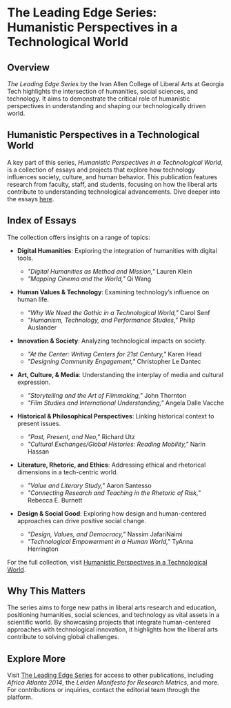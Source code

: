 # The Leading Edge Series: Humanistic Perspectives in a Technological World

## Overview

*The Leading Edge Series* by the Ivan Allen College of Liberal Arts at Georgia Tech highlights the intersection of humanities, social sciences, and technology. It aims to demonstrate the critical role of humanistic perspectives in understanding and shaping our technologically driven world. 

## Humanistic Perspectives in a Technological World

A key part of this series, *Humanistic Perspectives in a Technological World*, is a collection of essays and projects that explore how technology influences society, culture, and human behavior. This publication features research from faculty, staff, and students, focusing on how the liberal arts contribute to understanding technological advancements. Dive deeper into the essays [here](https://leading-edge.iac.gatech.edu/humanistic-perspectives/).

## Index of Essays

The collection offers insights on a range of topics:

- **Digital Humanities**: Exploring the integration of humanities with digital tools.
  - *"Digital Humanities as Method and Mission,"* Lauren Klein
  - *"Mapping Cinema and the World,"* Qi Wang

- **Human Values & Technology**: Examining technology’s influence on human life.
  - *"Why We Need the Gothic in a Technological World,"* Carol Senf
  - *"Humanism, Technology, and Performance Studies,"* Philip Auslander

- **Innovation & Society**: Analyzing technological impacts on society.
  - *"At the Center: Writing Centers for 21st Century,"* Karen Head
  - *"Designing Community Engagement,"* Christopher Le Dantec

- **Art, Culture, & Media**: Understanding the interplay of media and cultural expression.
  - *"Storytelling and the Art of Filmmaking,"* John Thornton
  - *"Film Studies and International Understanding,"* Angela Dalle Vacche

- **Historical & Philosophical Perspectives**: Linking historical context to present issues.
  - *"Past, Present, and Neo,"* Richard Utz
  - *"Cultural Exchanges/Global Histories: Reading Mobility,"* Narin Hassan

- **Literature, Rhetoric, and Ethics**: Addressing ethical and rhetorical dimensions in a tech-centric world.
  - *"Value and Literary Study,"* Aaron Santesso
  - *"Connecting Research and Teaching in the Rhetoric of Risk,"* Rebecca E. Burnett

- **Design & Social Good**: Exploring how design and human-centered approaches can drive positive social change.
  - *"Design, Values, and Democracy,"* Nassim JafariNaimi
  - *"Technological Empowerment in a Human World,"* TyAnna Herrington

For the full collection, visit [Humanistic Perspectives in a Technological World](https://leading-edge.iac.gatech.edu/humanistic-perspectives/).

## Why This Matters

The series aims to forge new paths in liberal arts research and education, positioning humanities, social sciences, and technology as vital assets in a scientific world. By showcasing projects that integrate human-centered approaches with technological innovation, it highlights how the liberal arts contribute to solving global challenges.

## Explore More

Visit [The Leading Edge Series](https://leading-edge.iac.gatech.edu/) for access to other publications, including *Africa Atlanta 2014*, the *Leiden Manifesto for Research Metrics*, and more. For contributions or inquiries, contact the editorial team through the platform.


